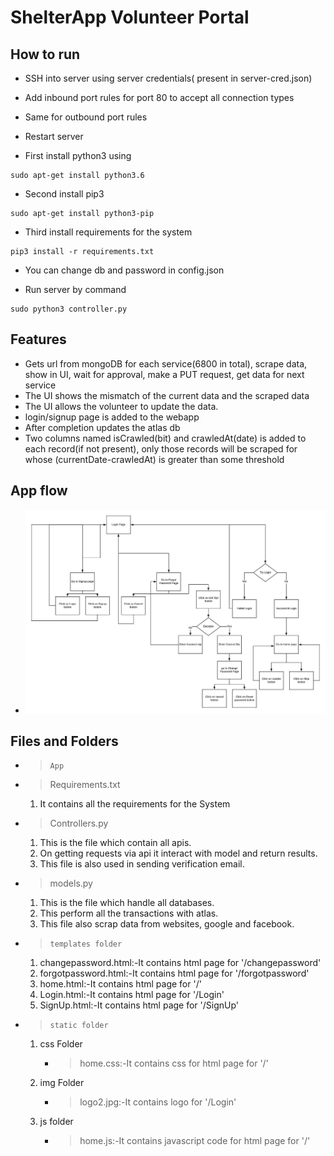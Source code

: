 # ShelterApp Volunteer Portal

## How to run

- SSH into server using server credentials( present in server-cred.json)

- Add inbound port rules for port 80 to accept all connection types

- Same for outbound port rules

- Restart server

- First install python3 using

```
sudo apt-get install python3.6
```

- Second install pip3

```
sudo apt-get install python3-pip
```

- Third install requirements for the system

```
pip3 install -r requirements.txt
```

- You can change db and password in config.json
 
- Run server by command

```
sudo python3 controller.py
```

## Features

* Gets url from mongoDB for each service(6800 in total), scrape data, show in UI, wait for approval, make a PUT request, get data for next service
* The UI shows the mismatch of the current data and the scraped data
* The UI allows the volunteer to update the data.
* login/signup page is added to the webapp
* After completion updates the atlas db
* Two columns named isCrawled(bit) and crawledAt(date) is added to each record(if not present), only those records will be scraped for whose (currentDate-crawledAt) is greater than some threshold

## App flow
- > 
    ![App Flow](./appflow.jpeg)
## Files and Folders
- >     App

- > Requirements.txt
    1. It contains all the requirements for the System
- > Controllers.py
    1. This is the file which contain all apis.
    2. On getting requests via api it interact with model and return results. 
    3. This file is also used in sending verification email.
- > models.py
    1. This is the file which handle all databases.
    1. This perform all the transactions with atlas.
    1. This file also scrap data from websites, google and facebook.
- >     templates folder
    1. changepassword.html:-It contains html page for '/changepassword'
    2. forgotpassword.html:-It contains html page for '/forgotpassword'
    3. home.html:-It contains html page for '/'
    4. Login.html:-It contains html page for '/Login'
    5. SignUp.html:-It contains html page for '/SignUp'
- >     static folder
    1. css Folder
        - > home.css:-It contains css for html page for '/'
    2. img Folder
        - > logo2.jpg:-It contains logo for '/Login'
    3. js folder
        - > home.js:-It contains javascript code for html page for '/'
